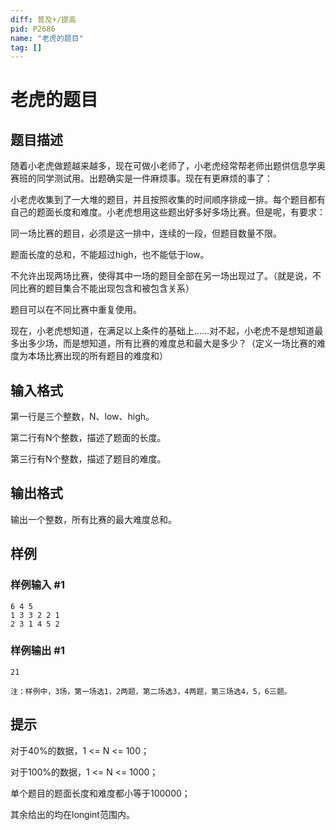 ```yaml
---
diff: 普及+/提高
pid: P2686
name: "老虎的题目"
tag: []
---
```

# 老虎的题目
## 题目描述

随着小老虎做题越来越多，现在可做小老师了，小老虎经常帮老师出题供信息学奥赛班的同学测试用。出题确实是一件麻烦事。现在有更麻烦的事了：

小老虎收集到了一大堆的题目，并且按照收集的时间顺序排成一排。每个题目都有自己的题面长度和难度。小老虎想用这些题出好多好多场比赛。但是呢，有要求：

同一场比赛的题目，必须是这一排中，连续的一段，但题目数量不限。

题面长度的总和，不能超过high，也不能低于low。

不允许出现两场比赛，使得其中一场的题目全部在另一场出现过了。（就是说，不同比赛的题目集合不能出现包含和被包含关系）

题目可以在不同比赛中重复使用。


现在，小老虎想知道，在满足以上条件的基础上……对不起，小老虎不是想知道最多出多少场，而是想知道，所有比赛的难度总和最大是多少？（定义一场比赛的难度为本场比赛出现的所有题目的难度和）

## 输入格式

第一行是三个整数，N、low、high。

第二行有N个整数，描述了题面的长度。

第三行有N个整数，描述了题目的难度。

## 输出格式

输出一个整数，所有比赛的最大难度总和。

## 样例

### 样例输入 #1
```
6 4 5
1 3 3 2 2 1
2 3 1 4 5 2

```
### 样例输出 #1
```
21

注：样例中，3场，第一场选1，2两题，第二场选3，4两题，第三场选4，5，6三题。

```
## 提示

对于40%的数据，1 <= N <= 100；

对于100%的数据，1 <= N <= 1000；

单个题目的题面长度和难度都小等于100000；

其余给出的均在longint范围内。

